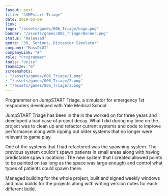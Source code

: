 ```yaml
---
layout: post
title: "JUMPstart Triage"
date: 2019-03-09
link: 
logo: "/assets/games/006_Triage/Logo.png"
banner: "/assets/games/006_Triage/Banner.png"
status: "Released"
genre: "3D, Serious, Distaster Simulator"
company: "MassDiGI"
companyLink: "#"
role: "Programmer"
tools: "Unity"
teamSize: "6"
screenshots:
- "/assets/games/006_Triage/1.png"
- "/assets/games/006_Triage/2.png"
- "/assets/games/006_Triage/3.png"
---
```


Programmer on JumpSTART Triage, a simulator for emergency 1st responders developed with Yale Medical School. 

JumpSTART Triage has been in the in the worked on for three years and developed a bad case of project decay. What I did during my time on the project was to clean up and refactor current systems and code to improve performance along with ripping out older systems that no longer were relevant to game play. 

One of the systems that I had refactored was the spawning system. The previous system couldn't spawn patients in small areas along with having predictable spawn locations. The new system that I created allowed points to be painted on (as long as the space was large enough) and control what types of patients could spawn there. 

Managed building for the whole project, built and signed weekly windows and mac builds for the projects along with writing version notes for each different build.
